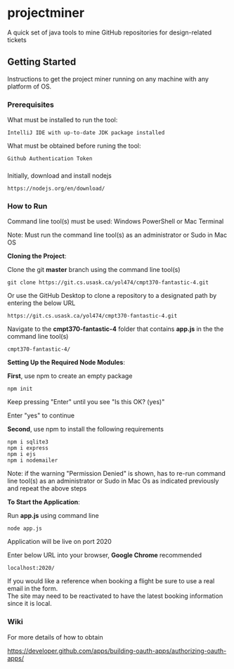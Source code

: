 # projectminer
A quick set of java tools to mine GitHub repositories for design-related tickets


## Getting Started

Instructions to get the project miner running on any machine with any platform of OS.

### Prerequisites 

What must be installed to run the tool:

```
IntelliJ IDE with up-to-date JDK package installed
```
What must be obtained before runing the tool:
```
Github Authentication Token
```

### 
Initially, download and install nodejs

```
https://nodejs.org/en/download/
```

### How to Run

Command line tool(s) must be used: Windows PowerShell or Mac Terminal

Note: Must run the command line tool(s) as an administrator or Sudo in Mac OS

**Cloning the Project**:

Clone the git **master** branch using the command line tool(s)

```
git clone https://git.cs.usask.ca/yol474/cmpt370-fantastic-4.git
```

Or use the GitHub Desktop to clone a repository to a designated path by entering the below URL

```
https://git.cs.usask.ca/yol474/cmpt370-fantastic-4.git
```

Navigate to the **cmpt370-fantastic-4** folder that contains **app.js** in the the command line tool(s)

```
cmpt370-fantastic-4/
```

**Setting Up the Required Node Modules**:

**First**, use npm to create an empty package

```
npm init
```
Keep pressing "Enter" until you see "Is this OK? (yes)"

Enter "yes" to continue

**Second**, use npm to install the following requirements

```
npm i sqlite3
npm i express
npm i ejs
npm i nodemailer
```
Note: if the warning "Permission Denied" is shown, has to re-run command line tool(s)
      as an administrator or Sudo in Mac Os as indicated previously and repeat the above steps

**To Start the Application**:

Run **app.js** using command line

```
node app.js
```

Application will be live on port 2020

Enter below URL into your browser, **Google Chrome** recommended

```
localhost:2020/
```

If you would like a reference when booking a flight be sure to use a real email in the form.<br>
The site may need to be reactivated to have the latest booking information since
it is local.

### Wiki

For more details of how to obtain <br>

https://developer.github.com/apps/building-oauth-apps/authorizing-oauth-apps/
